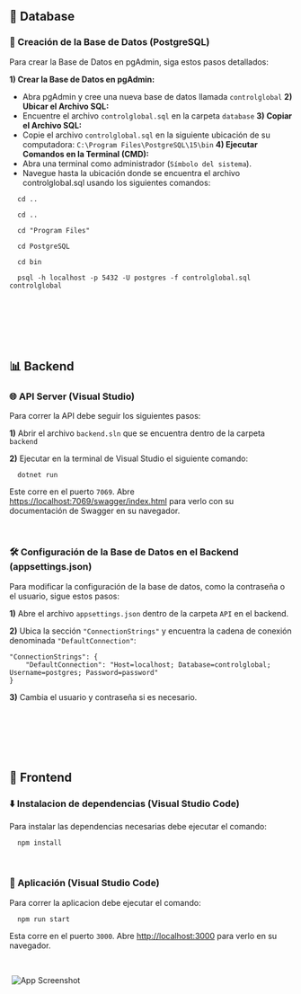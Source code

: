 ## 💾 Database
### 🔄 Creación de la Base de Datos (PostgreSQL)

Para crear la Base de Datos en pgAdmin, siga estos pasos detallados:

**1) Crear la Base de Datos en pgAdmin:**
- Abra pgAdmin y cree una nueva base de datos llamada `controlglobal`
**2) Ubicar el Archivo SQL:**
- Encuentre el archivo `controlglobal.sql` en la carpeta `database`
**3) Copiar el Archivo SQL:**
- Copie el archivo `controlglobal.sql` en la siguiente ubicación de su computadora: `C:\Program Files\PostgreSQL\15\bin`
 **4) Ejecutar Comandos en la Terminal (CMD):**
- Abra una terminal como administrador (`Símbolo del sistema`).
- Navegue hasta la ubicación donde se encuentra el archivo controlglobal.sql usando los siguientes comandos:
```
  cd ..
```
```
  cd ..
```
```
  cd "Program Files"
```
```
  cd PostgreSQL
```
```
  cd bin
```
```
  psql -h localhost -p 5432 -U postgres -f controlglobal.sql controlglobal
```


‎ 

‎ 


‎ 


## 📊 Backend
### 🌐 API Server (Visual Studio)

Para correr la API debe seguir los siguientes pasos:

**1)** Abrir el archivo `backend.sln` que se encuentra dentro de la carpeta `backend`

**2)** Ejecutar en la terminal de Visual Studio el siguiente comando: 
```
  dotnet run
```
Este corre en el puerto `7069`.
Abre [https://localhost:7069/swagger/index.html](https://localhost:7069/swagger/index.html) para verlo con su documentación de Swagger en su navegador.


‎ 
### 🛠️ Configuración de la Base de Datos en el Backend (appsettings.json)

Para modificar la configuración de la base de datos, como la contraseña o el usuario, sigue estos pasos:

**1)** Abre el archivo `appsettings.json` dentro de la carpeta `API` en el backend.

**2)** Ubica la sección `"ConnectionStrings"` y encuentra la cadena de conexión denominada `"DefaultConnection"`:
```
"ConnectionStrings": {
    "DefaultConnection": "Host=localhost; Database=controlglobal; Username=postgres; Password=password"
}
```
**3)** Cambia el usuario y contraseña si es necesario.


‎ 

‎ 


‎ 


## 📂 Frontend
### ⬇️ Instalacion de dependencias (Visual Studio Code)

Para instalar las dependencias necesarias debe ejecutar el comando: 
```
  npm install
```


‎ 
### 🚀 Aplicación (Visual Studio Code)

Para correr la aplicacion debe ejecutar el comando:
```
  npm run start
```
Esta corre en el puerto `3000`.
Abre [http://localhost:3000](http://localhost:3000) para verlo en su navegador.


‎ 

‎ 
![App Screenshot](https://yourfiles.cloud/uploads/ab5d3a7a7b32c15c934d865b626d6179/imagen.png)